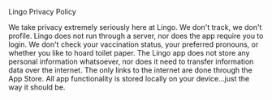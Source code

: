 Lingo Privacy Policy

We take privacy extremely seriously here at Lingo.
We don't track, we don't profile.
Lingo does not run through a server, nor does the app require you to login.
We don't check your vaccination status, your preferred pronouns, or whether you like to hoard toilet paper.
The Lingo app does not store any personal information whatsoever, nor does it need to transfer information data over the internet.  The only links to the internet are done through the App Store.
All app functionality is stored locally on your device...just the way it should be.
